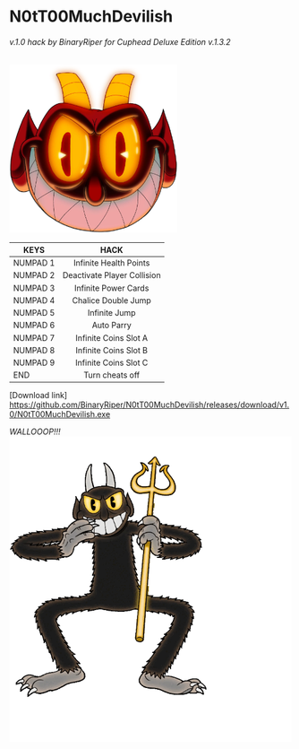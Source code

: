# N0tT00MuchDevilish  
###### v.1.0 hack by BinaryRiper for Cuphead Deluxe Edition v.1.3.2   

<img src="https://github.com/BinaryRiper/N0tT00MuchDevilish/blob/main/media/icon.png" width="300" height="300">  

| KEYS  | HACK |
| -------- |:--------:|
|NUMPAD 1 | Infinite Health Points
|NUMPAD 2 | Deactivate Player Collision
|NUMPAD 3 | Infinite Power Cards
|NUMPAD 4 | Chalice Double Jump
|NUMPAD 5 | Infinite Jump
|NUMPAD 6 | Auto Parry
|NUMPAD 7 | Infinite Coins Slot A
|NUMPAD 8 | Infinite Coins Slot B
|NUMPAD 9 | Infinite Coins Slot C
|END | Turn cheats off

[Download link] <https://github.com/BinaryRiper/N0tT00MuchDevilish/releases/download/v1.0/N0tT00MuchDevilish.exe>

*WALLOOOP!!!*  
<img src="https://github.com/BinaryRiper/N0tT00MuchDevilish/blob/main/media/devilskin.gif">
